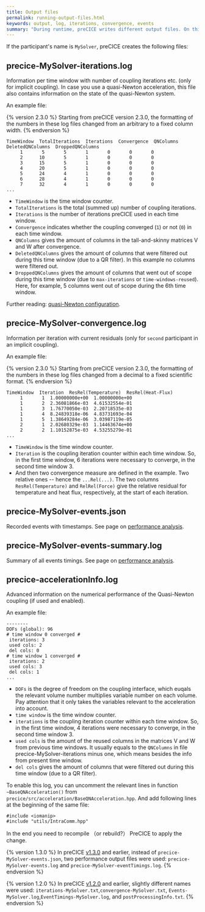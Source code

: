 ```yaml
---
title: Output files
permalink: running-output-files.html
keywords: output, log, iterations, convergence, events
summary: "During runtime, preCICE writes different output files. On this page, we give an overview of these files and their content."
---
```


If the participant's name is `MySolver`, preCICE creates the following files:

## precice-MySolver-iterations.log

Information per time window with number of coupling iterations etc. (only for implicit coupling). In case you use a quasi-Newton acceleration, this file also contains information on the state of the quasi-Newton system.

An example file:

{% version 2.3.0 %}
Starting from preCICE version 2.3.0, the formatting of the numbers in these log files changed from an arbitrary to a fixed column width.
{% endversion %}

```log
TimeWindow  TotalIterations  Iterations  Convergence  QNColumns  DeletedQNColumns  DroppedQNColumns
     1       5       5       1       0       0       0
     2      10       5       1       0       0       0
     3      15       5       1       0       0       0
     4      20       5       1       0       0       0
     5      24       4       1       0       0       0
     6      28       4       1       0       0       0
     7      32       4       1       0       0       0
...
```

* `TimeWindow` is the time window counter.
* `TotalIterations` is the total (summed up) number of coupling iterations.
* `Iterations` is the number of iterations preCICE used in each time window.
* `Convergence` indicates whether the coupling converged (`1`) or not (`0`) in each time window.
* `QNColumns` gives the amount of columns in the tall-and-skinny matrices V and W after convergence.
* `DeletedQNColumns` gives the amount of columns that were filtered out during this time window  (due to a QR filter). In this example no columns were filtered out.
* `DroppedQNColumns` gives the amount of columns that went out of scope during this time window (due to `max-iterations` or `time-windows-reused`). Here, for example, 5 columns went out of scope during the 6th time window.

Further reading: [quasi-Newton configuration](configuration-acceleration.html#quasi-newton-schemes).

## precice-MySolver-convergence.log

Information per iteration with current residuals (only for `second` participant in an implicit coupling).

An example file:

{% version 2.3.0 %}
Starting from preCICE version 2.3.0, the formatting of the numbers in these log files changed from a decimal to a fixed scientific format.
{% endversion %}

```log
TimeWindow  Iteration  ResRel(Temperature)  ResRel(Heat-Flux)
     1       1  1.00000000e+00  1.00000000e+00
     1       2  2.36081866e-03  4.61532554e-01
     1       3  1.76770050e-03  2.20718535e-03
     1       4  8.24839318e-06  4.83731693e-04
     1       5  1.38649284e-06  3.03987119e-05
     2       1  2.02680329e-03  1.14463674e+00
     2       2  1.10152875e-03  4.53255279e-01
...
```

* `TimeWindow` is the time window counter.
* `Iteration` is the coupling iteration counter within each time window. So, in the first time window, 6 iterations were necessary to converge, in the second time window 3.
* And then two convergence measure are defined in the example. Two relative ones -- hence the `...Rel(...)`. The two columns `ResRel(Temperature)` and `RelRel(Force)` give the relative residual for temperature and heat flux, respectively, at the start of each iteration.

## precice-MySolver-events.json

Recorded events with timestamps. See page on [performance analysis](tooling-performance-analysis.html).

## precice-MySolver-events-summary.log

Summary of all events timings. See page on [performance analysis](tooling-performance-analysis.html).

## precice-accelerationInfo.log

Advanced information on the numerical performance of the Quasi-Newton coupling (if used and enabled). 

An example file:

```log
--------
DOFs (global): 96
# time window 0 converged #
 iterations: 3
 used cols: 2
 del cols: 0
# time window 1 converged #
 iterations: 2
 used cols: 3
 del cols: 1
...
```

* `DOFs` is the degree of freedom on the coupling interface, which euqals the relevant volume number multiplies variable number on each volume. Pay attention that it only takes the variables relevant to the acceleration into account.
* `time window` is the time window counter.
* `iterations` is the coupling iteration counter within each time window. So, in the first time window, 4 iterations were necessary to converge, in the second time window 3.
* `used cols` is the amount of the reused columns in the matrices V and W from previous time windows. It usually equals to the `QNColumns` in file precice-MySolver-iterations minus one, which means besides the info from present time window.
* `del cols` gives the amount of columns that were filtered out during this time window  (due to a QR filter).

To enable this log, you can uncomment the relevant lines in function `~BaseQNAcceleration()` from `precice/src/acceleration/BaseQNAcceleration.hpp`. And add following lines at the beginning of the same file:
```log
#include <iomanip>
#include "utils/IntraComm.hpp"
```

In the end you need to recompile （or rebuild?） PreCICE to apply the change.

{% version 1.3.0 %}
In preCICE [v1.3.0](https://github.com/precice/precice/releases/tag/v1.3.0) and earlier, instead of `precice-MySolver-events.json`, two performance output files were used: `precice-MySolver-events.log` and `precice-MySolver-eventTimings.log`.
{% endversion %}

{% version 1.2.0 %}
In preCICE [v1.2.0](https://github.com/precice/precice/releases/tag/v1.2.0) and earlier, slightly different names were used: `iterations-MySolver.txt`,`convergence-MySolver.txt`, `Events-MySolver.log`,`EventTimings-MySolver.log`, and `postProcessingInfo.txt`.
{% endversion %}
